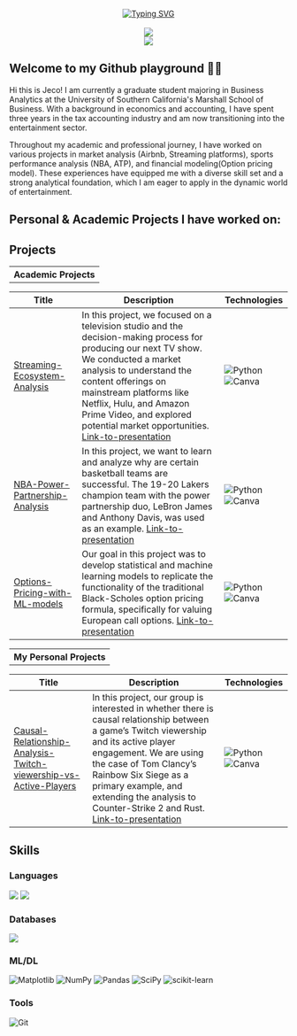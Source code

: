 <p align="center">
<a href="https://github.com/drkostas">
    <img src="https://readme-typing-svg.demolab.com?font=Calbri&size=20&duration=2000&pause=100&multiline=true&width=500&height=80&lines=Chun+Yat+(Jeco)+Cheung;Business+Analytics+%7C+Problem-solver;Entertainment+%7C+Sports+%7C+Outdoor+Enthusiam" alt="Typing SVG" />
</a>
  <br/>
  <br/>
  
  <a href="http://linkedin.com/in/jecocheung">
    <img src="https://img.shields.io/badge/-Linkedin-blue?style=flat-square&logo=linkedin">
</a>
    <br/>
    <a href="http://github.com/Jecoc907">
    <img src="https://github-stats-alpha.vercel.app/api?username=Jecoc907&cc=D8DEE9&ic=5E81AC">
</a>
  </p>
  
## Welcome to my Github playground 🕺🏻

Hi this is Jeco! I am currently a graduate student majoring in Business Analytics at the University of Southern California's Marshall School of Business. With a background in economics and accounting, I have spent three years in the tax accounting industry and am now transitioning into the entertainment sector.

Throughout my academic and professional journey, I have worked on various projects in market analysis (Airbnb, Streaming platforms), sports performance analysis (NBA, ATP), and financial modeling(Option pricing model). These experiences have equipped me with a diverse skill set and a strong analytical foundation, which I am eager to apply in the dynamic world of entertainment.

## Personal & Academic Projects I have worked on:


## Projects
<table>
<tr align="center"><th>Academic Projects </th></tr>

|Title | Description | Technologies|
|--|--|--|
|[Streaming-Ecosystem-Analysis](https://github.com/Jecoc907/Streaming-Ecosystem-Analysis)|In this project, we focused on a television studio and the decision-making process for producing our next TV show. We conducted a market analysis to understand the content offerings on mainstream platforms like Netflix, Hulu, and Amazon Prime Video, and explored potential market opportunities. [Link-to-presentation](https://www.canva.com/design/DAGEYNr8Cuk/Ijg2tGfTH4yUQfkQjClQuQ/view?utm_content=DAGEYNr8Cuk&utm_campaign=designshare&utm_medium=link&utm_source=editor)| ![Python](https://img.shields.io/badge/python-3670A0?style=for-the-badge&logo=python&logoColor=white)![Canva](https://img.shields.io/badge/Canva-%2300C4CC.svg?style=for-the-badge&logo=Canva&logoColor=white) |
|[NBA-Power-Partnership-Analysis](https://github.com/Jecoc907/NBA-Power-Partnership-Analysis)|In this project, we want to learn and analyze why are certain basketball teams are successful. The 19-20 Lakers champion team with the power partnership duo, LeBron James and Anthony Davis, was used as an example. [Link-to-presentation](https://www.canva.com/design/DAF-mS6yBkw/3ocgKEQtBO2qb2fRMvn7pQ/view?utm_content=DAF-mS6yBkw&utm_campaign=designshare&utm_medium=link&utm_source=editor)|![Python](https://img.shields.io/badge/python-3670A0?style=for-the-badge&logo=python&logoColor=white)![Canva](https://img.shields.io/badge/Canva-%2300C4CC.svg?style=for-the-badge&logo=Canva&logoColor=white)|
|[Options-Pricing-with-ML-models](https://github.com/Jecoc907/Options-Pricing-with-ML-models)|Our goal in this project was to develop statistical and machine learning models to replicate the functionality of the traditional Black-Scholes option pricing formula, specifically for valuing European call options. [Link-to-presentation](https://www.canva.com/design/DAGCRM0SKgA/xIO2bjnMmHvIkmfUF9xz_g/view?utm_content=DAGCRM0SKgA&utm_campaign=designshare&utm_medium=link&utm_source=editor)|![Python](https://img.shields.io/badge/python-3670A0?style=for-the-badge&logo=python&logoColor=white)![Canva](https://img.shields.io/badge/Canva-%2300C4CC.svg?style=for-the-badge&logo=Canva&logoColor=white)|
</td><td>  </table>

<table>
<tr align="center"><th>My Personal Projects </th></tr>

|Title | Description | Technologies
|--|--|--|
|[Causal-Relationship-Analysis-Twitch-viewership-vs-Active-Players](https://github.com/Jecoc907/Causal-Relationship-Analysis-Twitch-viewership-vs-Active-Players-)|In this project, our group is interested in whether there is causal relationship between a game’s Twitch viewership and its active player engagement. We are using the case of Tom Clancy’s Rainbow Six Siege as a primary example, and extending the analysis to Counter-Strike 2 and Rust. [Link-to-presentation](https://www.canva.com/design/DAGJ8Q4TPus/Csas6wEOTowUq0Q_ICklhw/view?utm_content=DAGJ8Q4TPus&utm_campaign=designshare&utm_medium=link&utm_source=editor)| ![Python](https://img.shields.io/badge/python-3670A0?style=for-the-badge&logo=python&logoColor=white)![Canva](https://img.shields.io/badge/Canva-%2300C4CC.svg?style=for-the-badge&logo=Canva&logoColor=white) |

<table>

## Skills
### Languages
![](https://img.shields.io/badge/Python-3776AB?style=for-the-badge&logo=python&logoColor=white)
![](https://img.shields.io/badge/R-276DC3?style=for-the-badge&logo=r&logoColor=white) 

### Databases
![](https://img.shields.io/badge/PostgreSQL-316192?style=for-the-badge&logo=postgresql&logoColor=white) 

### ML/DL
![Matplotlib](https://img.shields.io/badge/Matplotlib-%23ffffff.svg?style=for-the-badge&logo=Matplotlib&logoColor=black)
![NumPy](https://img.shields.io/badge/numpy-%23013243.svg?style=for-the-badge&logo=numpy&logoColor=white)
![Pandas](https://img.shields.io/badge/pandas-%23150458.svg?style=for-the-badge&logo=pandas&logoColor=white)
![SciPy](https://img.shields.io/badge/SciPy-%230C55A5.svg?style=for-the-badge&logo=scipy&logoColor=%white)
![scikit-learn](https://img.shields.io/badge/scikit--learn-%23F7931E.svg?style=for-the-badge&logo=scikit-learn&logoColor=white)

### Tools
![Git](https://img.shields.io/badge/git-%23F05033.svg?style=for-the-badge&logo=git&logoColor=white)






<!--
**Jecoc907/Jecoc907** is a ✨ _special_ ✨ repository because its `README.md` (this file) appears on your GitHub profile.

Here are some ideas to get you started:

- 🔭 I’m currently working on ...
- 🌱 I’m currently learning ...
- 👯 I’m looking to collaborate on ...
- 🤔 I’m looking for help with ...
- 💬 Ask me about ...
- 📫 How to reach me: ...
- 😄 Pronouns: ...
- ⚡ Fun fact: ...
-->

